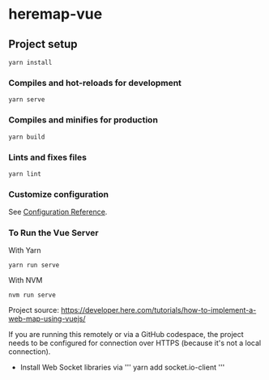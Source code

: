 # heremap-vue

## Project setup
```
yarn install
```

### Compiles and hot-reloads for development
```
yarn serve
```

### Compiles and minifies for production
```
yarn build
```

### Lints and fixes files
```
yarn lint
```

### Customize configuration
See [Configuration Reference](https://cli.vuejs.org/config/).


### To Run the Vue Server
With Yarn 
```
yarn run serve 
```

With NVM
```
nvm run serve
```

Project source:
https://developer.here.com/tutorials/how-to-implement-a-web-map-using-vuejs/

If you are running this remotely or via a GitHub codespace, the project needs to be configured for connection over HTTPS (because it's not a local connection). 
- Install Web Socket libraries via
''' yarn add socket.io-client '''